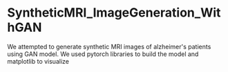 # SyntheticMRI_ImageGeneration_WithGAN
We attempted to generate synthetic MRI images of alzheimer's patients using GAN model. We used pytorch libraries to build the model and matplotlib to visualize
